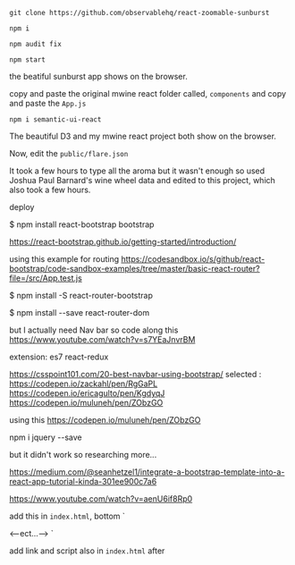 `git clone https://github.com/observablehq/react-zoomable-sunburst`

`npm i`

`npm audit fix`

`npm start`

the beatiful sunburst app shows on the browser. 

copy and paste the original mwine react folder called, `components`  and copy and paste the `App.js`

`npm i semantic-ui-react`

The beautiful D3 and my mwine react project both show on the browser.

Now, edit the `public/flare.json`

It took a few hours to type all the aroma but it wasn't enough so used Joshua Paul Barnard's wine wheel data and edited to this project, which also took a few hours. 


deploy


$ npm install react-bootstrap bootstrap

https://react-bootstrap.github.io/getting-started/introduction/

using this example for routing
https://codesandbox.io/s/github/react-bootstrap/code-sandbox-examples/tree/master/basic-react-router?file=/src/App.test.js

$ npm install -S react-router-bootstrap

$ npm install --save react-router-dom


but I actually need Nav bar so code along this
https://www.youtube.com/watch?v=s7YEaJnvrBM

extension: es7 react-redux

https://csspoint101.com/20-best-navbar-using-bootstrap/
selected : https://codepen.io/zackahl/pen/RgGaPL
https://codepen.io/ericagulto/pen/KgdyqJ
https://codepen.io/muluneh/pen/ZObzGO

using this https://codepen.io/muluneh/pen/ZObzGO

npm i jquery --save

but it didn't work so researching more...


https://medium.com/@seanhetzel1/integrate-a-bootstrap-template-into-a-react-app-tutorial-kinda-301ee900c7a6

https://www.youtube.com/watch?v=aenU6if8Rp0

add this in `index.html`, bottom
`
<div id="root"></div>
<!-- JavaScript files-->
<script src="%PUBLIC_URL%/vendor/jquery/jquery.min.js"></script>
<script src="%PUBLIC_URL%/vendor/popper.js/umd/popper.min.js"> </script>
<script src="%PUBLIC_URL%/vendor/bootstrap/js/bootstrap.min.js"></script>
<script src="%PUBLIC_URL%/vendor/jquery.cookie/jquery.cookie.js"> </script>
<--ect...-->
`

add link and script also in `index.html` after <title>
basically just follow the youtube vid

However it's not efficient, not clean. Also responsive is not working. 

